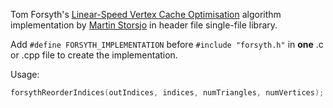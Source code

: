 Tom Forsyth's [Linear-Speed Vertex Cache Optimisation](http://home.comcast.net/~tom_forsyth/papers/fast_vert_cache_opt.html) algorithm implementation by [Martin Storsjo](http://www.martin.st/thesis/) in header file single-file library.

Add `#define FORSYTH_IMPLEMENTATION` before `#include "forsyth.h"` in **one** .c or .cpp file to create the implementation.

Usage:
```c
forsythReorderIndices(outIndices, indices, numTriangles, numVertices);
```
